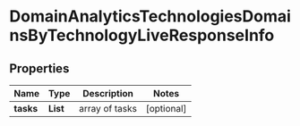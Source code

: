 # DomainAnalyticsTechnologiesDomainsByTechnologyLiveResponseInfo


## Properties

| Name | Type | Description | Notes |
|------------ | ------------- | ------------- | -------------|
**tasks** | **List<DomainAnalyticsTechnologiesDomainsByTechnologyLiveTaskInfo>** | array of tasks |[optional]|